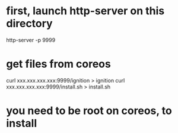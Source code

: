 
# first, launch http-server on this directory
http-server -p 9999

# get files from coreos
curl xxx.xxx.xxx.xxx:9999/ignition > ignition
curl xxx.xxx.xxx.xxx:9999/install.sh > install.sh

# you need to be root on coreos, to install
